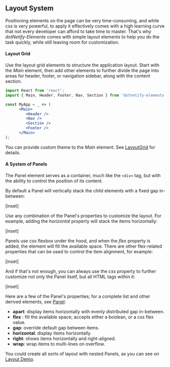 ﻿## Layout System

Positioning elements on the page can be very time-consuming, and while css is very powerful, to apply it effectively comes with a high learning curve that not every developer can afford to take time to master.  That's why _dotNetify-Elements_ comes with simple layout elements to help you do the task quickly, while still leaving room for customization.

#### Layout Grid

Use the layout grid elements to structure the application layout. Start with the _Main_ element, then add other elements to further divide the page into areas for header, footer, or navigation sidebar, along with the content section. 

```jsx
import React from 'react';
import { Main, Header, Footer, Nav, Section } from 'dotnetify-elements';

const MyApp = _ => (
      <Main>
         <Header />
         <Nav />
         <Section />
         <Footer />
      </Main>
);
```

You can provide custom theme to the _Main_ element.  See [LayoutGrid](layout/grid) for details.

#### A System of Panels

The Panel element serves as a container, much like the `<div>` tag, but with the ability to control the position of its content.  

By default a Panel will vertically stack the child elements with a fixed gap in-between:

[inset]

Use any combination of the Panel's properties to customize the layout.  For example, adding the _horizontal_ property will stack the items horizontally:

[inset]

Panels use css flexbox under the hood, and when the _flex_ property is added, the element will fill the available space. There are other flex-related properties that can be used to control the item alignment, for example:

[inset]

And if that's not enough, you can always use the _css_ property to further customize not only the Panel itself, but all HTML tags within it:

[inset]
<br/>

Here are a few of the Panel's properties; for a complete list and other derived elements, see [Panel](layout/panel):
- __apart__: display items horizontally with evenly distributed gap in-between.
- __flex__ : fill the available space; accepts either a boolean, or a css flex value.
- __gap__: override default gap between items.
- __horizontal__: display items horizontally.
- __right__: shows items horizontally and right-aligned.
- __wrap__: wrap items to multi-lines on overflow.

You could create all sorts of layout with nested Panels, as you can see on [Layout Demo](layout/demo).
